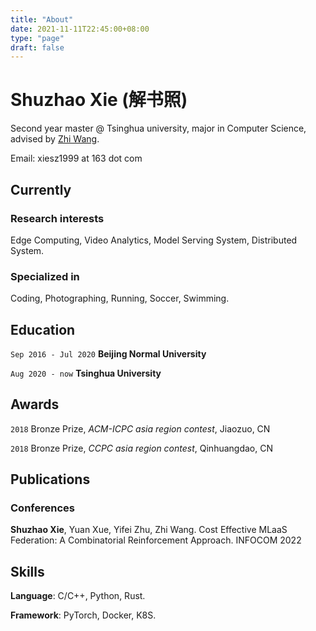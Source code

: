 ```yaml
---
title: "About"
date: 2021-11-11T22:45:00+08:00
type: "page"
draft: false 
---
```


# Shuzhao Xie (解书照)
Second year master @ Tsinghua university, major in Computer Science, advised by [Zhi Wang](http://pages.mmlab.top).

Email: xiesz1999 at 163 dot com

## Currently


### Research interests

Edge Computing, Video Analytics, Model Serving System, Distributed System.

### Specialized in

Coding, Photographing, Running, Soccer, Swimming.


## Education

`Sep 2016 - Jul 2020` __Beijing Normal University__

`Aug 2020 - now` __Tsinghua University__

## Awards

`2018`  Bronze Prize, *ACM-ICPC asia region contest*, Jiaozuo, CN

`2018`  Bronze Prize, *CCPC asia region contest*, Qinhuangdao, CN

## Publications

### Conferences

**Shuzhao Xie**, Yuan Xue, Yifei Zhu, Zhi Wang. Cost Effective MLaaS Federation: A Combinatorial Reinforcement Approach. INFOCOM 2022

## Skills

**Language**: C/C++, Python, Rust.

**Framework**: PyTorch, Docker, K8S.

